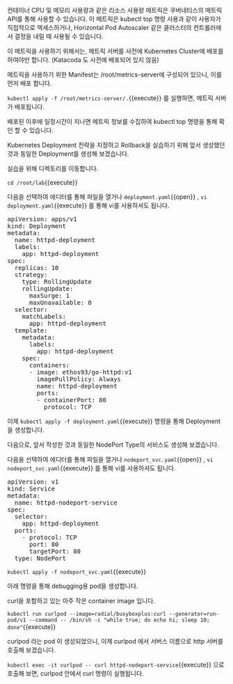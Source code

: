 컨테이너 CPU 및 메모리 사용량과 같은 리소스 사용량 메트릭은 쿠버네티스의 메트릭 API를 통해 사용할 수 있습니다. 이 메트릭은 kubectl top 명령 사용과 같이 사용자가 직접적으로 액세스하거나, Horizontal Pod Autoscaler 같은 클러스터의 컨트롤러에서 결정을 내릴 때 사용될 수 있습니다.

이 메트릭을 사용하기 위해서는, 메트릭 서버를 사전에 Kubernetes Cluster에 배포를 하여야만 합니다. (Katacoda 도 사전에 배포되어 있지 않음)

메트릭을 사용하기 위한 Manifest는 /root/metrics-server에 구성되어 있으니, 이를 먼저 배포 합니다.

`kubectl apply -f /root/metrics-server/.`{{execute}} 를 실행하면, 메트릭 서버가 배포됩니다.

배포된 이후에 일정시간이 지나면 메트릭 정보를 수집하여 kubectl top 명령을 통해 확인 할 수 있습니다.

Kubernetes Deployment 전략을 지정하고 Rollback을 실습하기 위해 앞서 생성했던 것과 동일한 Deployment를 생성해 보겠습니다.

실습을 위해 디렉토리를 이동합니다.

`cd /root/lab`{{execute}}

다음을 선택하여 에디터를 통해 파일을 열거나 `deployment.yaml`{{open}} , `vi deployment.yaml`{{execute}} 를 통해 vi를 사용하셔도 됩니다.

<pre class="file" data-filename="deployment.yaml" data-target="replace">apiVersion: apps/v1
kind: Deployment
metadata:
  name: httpd-deployment
  labels:
    app: httpd-deployment
spec:
  replicas: 10
  strategy:
    type: RollingUpdate
    rollingUpdate:
      maxSurge: 1
      maxUnavailable: 0
  selector:
    matchLabels:
      app: httpd-deployment
  template:
    metadata:
      labels:
        app: httpd-deployment
    spec:
      containers:
      - image: ethos93/go-httpd:v1
        imagePullPolicy: Always
        name: httpd-deployment
        ports:
        - containerPort: 80
          protocol: TCP
</pre>

이제 `kubectl apply -f deployment.yaml`{{execute}} 명령을 통해 Deployment 을 생성합니다.

다음으로, 앞서 작성한 것과 동일한 NodePort Type의 서비스도 생성해 보겠습니다.

다음을 선택하여 에디터를 통해 파일을 열거나 `nodeport_svc.yaml`{{open}} , `vi nodeport_svc.yaml`{{execute}} 를 통해 vi를 사용하셔도 됩니다.

<pre class="file" data-filename="nodeport_svc.yaml" data-target="replace">apiVersion: v1
kind: Service
metadata:
  name: httpd-nodeport-service
spec:
  selector:
    app: httpd-deployment
  ports:
    - protocol: TCP
      port: 80
      targetPort: 80
  type: NodePort
</pre>

`kubectl apply -f nodeport_svc.yaml`{{execute}}

아래 명령을 통해 debugging용 pod을 생성합니다.

curl을 포함하고 있는 아주 작은 container image 입니다.

`kubectl run curlpod --image=radial/busyboxplus:curl --generator=run-pod/v1 --command -- /bin/sh -c "while true; do echo hi; sleep 10; done"`{{execute}}

curlpod 라는 pod 이 생성되었으니, 이제 curlpod 에서 서버스 이름으로 http 서버를 호출해 보겠습니다.

`kubectl exec -it curlpod -- curl httpd-nodeport-service`{{execute}} 으로 호출해 보면, curlpod 안에서 curl 명령이 실행됩니다.


